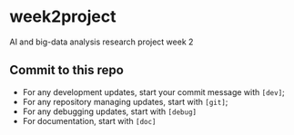 # week2project
AI and big-data analysis research project week 2

## Commit to this repo
- For any development updates, start your commit message with `[dev]`;
- For any repository managing updates, start with `[git]`;
- For any debugging updates, start with `[debug]`
- For documentation, start with `[doc]`
